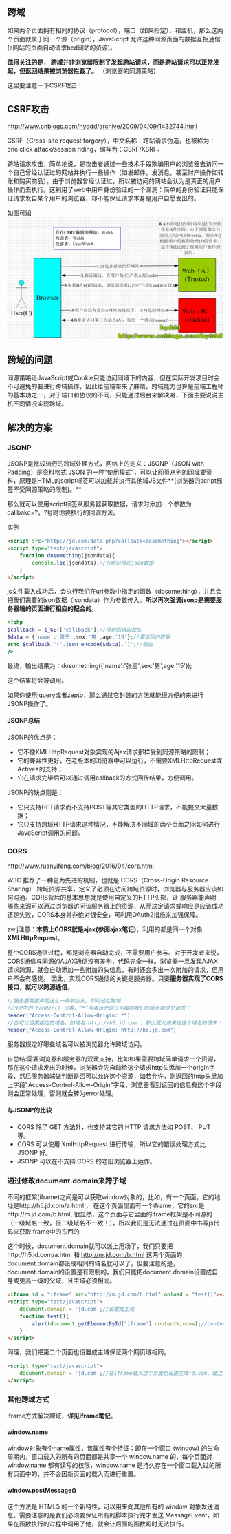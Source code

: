 ## 跨域
如果两个页面拥有相同的协议（protocol），端口（如果指定），和主机，那么这两个页面就属于同一个源（origin），JavaScript 允许这种同源页面的数据互相通信(a网站的页面自动请求bcd网站的资源)。

**值得关注的是， 跨域并非浏览器限制了发起跨站请求，而是跨站请求可以正常发起，但返回结果被浏览器拦截了。** （浏览器的同源策略）

这里要注意一下CSRF攻击！

## CSRF攻击

<a>http://www.cnblogs.com/hyddd/archive/2009/04/09/1432744.html</a>

CSRF（Cross-site request forgery），中文名称：跨站请求伪造，也被称为：one click attack/session riding，缩写为：CSRF/XSRF。

跨站请求攻击，简单地说，是攻击者通过一些技术手段欺骗用户的浏览器去访问一个自己曾经认证过的网站并执行一些操作（如发邮件，发消息，甚至财产操作如转账和购买商品）。由于浏览器曾经认证过，所以被访问的网站会认为是真正的用户操作而去执行。这利用了web中用户身份验证的一个漏洞：简单的身份验证只能保证请求发自某个用户的浏览器，却不能保证请求本身是用户自愿发出的。

如图可知
![](image/CSRF.jpg)

## 跨域的问题
同源策略让JavaScript或Cookie只能访问同域下的内容，但在实际开发项目时会不可避免的要进行跨域操作，因此给前端带来了麻烦，跨域能力也算是前端工程师的基本功之一，对于端口和协议的不同，只能通过后台来解决咯，下面主要说说主机不同情况实现跨域。

## 解决的方案

### JSONP
JSONP是比较流行的跨域处理方式，网络上的定义：JSONP（JSON with Padding）是资料格式 JSON 的一种“使用模式”，可以让网页从别的网域要资料，原理是HTML的script标签可以加载并执行其他域JS文件**(浏览器的script标签不受同源策略的限制)。**

那么就可以使用script标签从服务器获取数据，请求时添加一个参数为callbakc=?，?号时你要执行的回调方法。

实例
``` html
<script src="http://jd.com/data.php?callback=dosomething"></script>
<script type="text/javascript">
    function dosomething(jsondata){
        console.log(jsondata);//打印获得的json数据
    }
</script>
```

js文件载入成功后，会执行我们在url参数中指定的函数（dosomething），并且会把我们需要的json数据（jsondata）作为参数传入。**所以再次强调jsonp是需要服务器端的页面进行相应的配合的**。

``` php
<?php
$callback = $_GET['callback'];//得到回调函数名
$data = {'name':'张三',sex:'男',age:'15'};//要返回的数据
echo $callback.'('.json_encode($data).')';//输出
?>
```

最终，输出结果为：dosomething({'name':'张三',sex:'男',age:'15'});

这个结果将会被调用。

如果你使用jquery或者zepto，那么通过它封装的方法就能很方便的来进行JSONP操作了。

#### JSONP总结
JSONP的优点是：

 - 它不像XMLHttpRequest对象实现的Ajax请求那样受到同源策略的限制；
 - 它的兼容性更好，在老版本的浏览器中可以运行，不需要XMLHttpRequest或ActiveX的支持；
 - 它在请求完毕后可以通过调用callback的方式回传结果，方便调用。

JSONP的缺点则是：

 - 它只支持GET请求而不支持POST等其它类型的HTTP请求，不能提交大量数据；
 - 它只支持跨域HTTP请求这种情况，不能解决不同域的两个页面之间如何进行JavaScript调用的问题。

### CORS

<a>http://www.ruanyifeng.com/blog/2016/04/cors.html</a>

W3C 推荐了一种更为先进的机制，也就是 CORS（Cross-Origin Resource Sharing） 跨域资源共享，定义了必须在访问跨域资源时，浏览器与服务器应该如何沟通。CORS背后的基本思想就是使用自定义的HTTP头部，让 服务器能声明 哪些来源可以通过浏览器访问该服务器上的资源，从而决定请求或响应是应该成功还是失败，CORS本身并非绝对很安全，可利用OAuth2措施来加强保障。

zwlj注意：**本质上CORS就是ajax(参阅ajax笔记)**，利用的都是同一个对象**XMLHttpRequest**。

整个CORS通信过程，都是浏览器自动完成，不需要用户参与。对于开发者来说，CORS通信与同源的AJAX通信没有差别，代码完全一样。浏览器一旦发现AJAX请求跨源，就会自动添加一些附加的头信息，有时还会多出一次附加的请求，但用户不会有感觉。
因此，实现CORS通信的关键是服务器。只要**服务器实现了CORS接口，就可以跨源通信**。


``` php
//服务器需要声明这么一条响应头，即可轻松跨域
//PHP中的 hander() 设置，“*”号表示允许任何域向我们的服务端提交请求：
header("Access-Control-Allow-Origin: *")
//也可以设置指定的域名，如域名 http://h5.jd.com ，那么就允许来自这个域名的请求：
header("Access-Control-Allow-Origin: http://h5.jd.com")
```

服务器规定好哪些域名可以被浏览器允许跨域访问。

自总结:需要浏览器和服务器的双重支持，比如如果需要跨域简单请求一个资源，那在这个请求发出的时候，浏览器会先自动给这个请求http头添加一个origin字段，然后服务器端做判断是否可以允许这个资源，如若允许，则返回的http头里加上字段"Access-Control-Allow-Origin"字段，浏览器看到返回的信息有这个字段则会正常处理，否则就会转为error处理。

#### 与JSONP的比较
 - CORS 除了 GET 方法外，也支持其它的 HTTP 请求方法如 POST、 PUT 等。
 - CORS 可以使用 XmlHttpRequest 进行传输，所以它的错误处理方式比 JSONP 好。
 - JSONP 可以在不支持 CORS 的老旧浏览器上运作。

### 通过修改document.domain来跨子域
不同的框架(iframe)之间是可以获取window对象的，比如，有一个页面，它的地址是http://h5.jd.com/a.html ， 在这个页面里面有一个iframe，它的src是http://m.jd.com/b.html, 很显然，这个页面与它里面的iframe框架是不同源的（一级域名一致，但二级域名不一致！），所以我们是无法通过在页面中书写js代码来获取iframe中的东西的

这个时候，document.domain就可以派上用场了，我们只要把http://h5.jd.com/a.html 和 http://m.jd.com/b.html 这两个页面的document.domain都设成相同的域名就可以了。但要注意的是，document.domain的设置是有限制的，我们只能把document.domain设置成自身或更高一级的父域，且主域必须相同。

``` html
<iframe id = "iframe" src="http://m.jd.com/b.html" onload = "test()"></iframe>
<script type="text/javascript">
    document.domain = 'jd.com';//设置成主域
    function test(){
        alert(document.getElementById('iframe').contentWindow);//contentWindow 可取得子窗口的 window 对象
    }
</script>
```

同理，我们把第二个页面也设置成主域保证两个网页域相同。

``` html
<script type="text/javascript">
    document.domain = 'jd.com';//在iframe载入这个页面也设置主域jd.com，使之与主页面的document.domain相同
</script>
```

### 其他跨域方式

iframe方式解决跨域，**详见iframe笔记**。

#### window.name
window对象有个name属性，该属性有个特征：即在一个窗口 (window) 的生命周期内，窗口载入的所有的页面都是共享一个 window.name 的，每个页面对 window.name 都有读写的权限，window.name 是持久存在一个窗口载入过的所有页面中的，并不会因新页面的载入而进行重置。

#### window.postMessage()
这个方法是 HTML5 的一个新特性，可以用来向其他所有的 window 对象发送消息。需要注意的是我们必须要保证所有的脚本执行完才发送 MessageEvent，如果在函数执行的过程中调用了他，就会让后面的函数超时无法执行。
